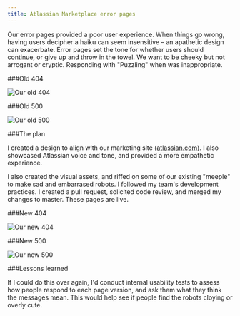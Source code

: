 ```yaml
---
title: Atlassian Marketplace error pages
---
```



Our error pages provided a poor user experience. When things go wrong, having users decipher a haiku can seem insensitive – an apathetic design can exacerbate. Error pages set the tone for whether users should continue, or give up and throw in the towel. We want to be cheeky but not arrogant or cryptic. Responding with "Puzzling" when was inappropriate.

###Old 404

![Our old 404](/images/old404.png)

###Old 500

![Our old 500](/images/old500.png)

###The plan

I created a design to align with our marketing site ([atlassian.com](http://www.atlassian.com/)). I also showcased Atlassian voice and tone, and provided a more empathetic experience.

I also created the visual assets, and riffed on some of our existing "meeple" to make sad and embarrased robots. I followed my team's development practices. I created a pull request, solicited code review, and merged my changes to master. These pages are live.

###New 404

![Our new 404](/images/new404.png)

###New 500

![Our new 500](/images/new500.png)

###Lessons learned

If I could do this over again, I'd conduct internal usability tests to assess how people respond to each page version, and ask them what they think the messages mean. This would help see if people find the robots cloying or overly cute.


